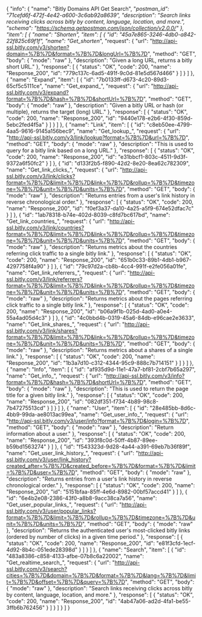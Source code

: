 {
  "info": {
    "name": "Bitly Domains API Get Search",
    "_postman_id": "71cefd6f-472f-4e42-a600-3c6ab92a8639",
    "description": "Search links receiving clicks across bitly by content, language, location, and more.",
    "schema": "https://schema.getpostman.com/json/collection/v2.0.0/"
  },
  "item": [
    {
      "name": "Shorten",
      "item": [
        {
          "id": "45a7e865-3246-4db0-a842-22f825c69f1f",
          "name": "Get_shorten_",
          "request": {
            "url": "http://api-ssl.bitly.com/v3/shorten?domain=%7B%7D&format=%7B%7D&longUrl=%7B%7D",
            "method": "GET",
            "body": {
              "mode": "raw"
            },
            "description": "Given a long URL, returns a bitly short URL."
          },
          "response": [
            {
              "status": "OK",
              "code": 200,
              "name": "Response_200",
              "id": "779c137c-6ad5-491f-9c0d-81e5d567d466"
            }
          ]
        }
      ]
    },
    {
      "name": "Expand",
      "item": [
        {
          "id": "7b0133ff-d673-4c20-89d3-65cf5c5111ce",
          "name": "Get_expand_",
          "request": {
            "url": "http://api-ssl.bitly.com/v3/expand?format=%7B%7D&hash=%7B%7D&shortUrl=%7B%7D",
            "method": "GET",
            "body": {
              "mode": "raw"
            },
            "description": "Given a bitly URL or hash (or multiple), returns the target (long) URL."
          },
          "response": [
            {
              "status": "OK",
              "code": 200,
              "name": "Response_200",
              "id": "9440e178-e2b6-4f30-859d-5ebc2fed4f5a"
            }
          ]
        }
      ]
    },
    {
      "name": "Link",
      "item": [
        {
          "id": "c8eb50ee-4799-4aa5-9616-9145a156bec9",
          "name": "Get_lookup_",
          "request": {
            "url": "http://api-ssl.bitly.com/v3/link/lookup?format=%7B%7D&url=%7B%7D",
            "method": "GET",
            "body": {
              "mode": "raw"
            },
            "description": "This is used to query for a bitly link based on a long URL."
          },
          "response": [
            {
              "status": "OK",
              "code": 200,
              "name": "Response_200",
              "id": "e31bbcf1-803c-4511-9d3f-9372a6f50fc2"
            }
          ]
        },
        {
          "id": "d133f2b5-f890-42d2-8e20-8ea62c782309",
          "name": "Get_link_clicks_",
          "request": {
            "url": "http://api-ssl.bitly.com/v3/link/clicks?format=%7B%7D&limit=%7B%7D&link=%7B%7D&rollup=%7B%7D&timezone=%7B%7D&unit=%7B%7D&units=%7B%7D",
            "method": "GET",
            "body": {
              "mode": "raw"
            },
            "description": "Returns entries from a user's link history in reverse chronological order."
          },
          "response": [
            {
              "status": "OK",
              "code": 200,
              "name": "Response_200",
              "id": "f0ef3a37-da10-4a25-a5f9-674e52dfac7c"
            }
          ]
        },
        {
          "id": "1ab78318-b74e-402d-8039-c8fd7bc617bd",
          "name": "Get_link_countries_",
          "request": {
            "url": "http://api-ssl.bitly.com/v3/link/countries?format=%7B%7D&limit=%7B%7D&link=%7B%7D&rollup=%7B%7D&timezone=%7B%7D&unit=%7B%7D&units=%7B%7D",
            "method": "GET",
            "body": {
              "mode": "raw"
            },
            "description": "Returns metrics about the countries referring click traffic to a single bitly link."
          },
          "response": [
            {
              "status": "OK",
              "code": 200,
              "name": "Response_200",
              "id": "651b0c33-89b1-4db1-b967-4297758f4a90"
            }
          ]
        },
        {
          "id": "79c97d2a-cb8b-4cc4-991f-e2fe056a01fe",
          "name": "Get_link_referrers_",
          "request": {
            "url": "http://api-ssl.bitly.com/v3/link/referrers?format=%7B%7D&limit=%7B%7D&link=%7B%7D&rollup=%7B%7D&timezone=%7B%7D&unit=%7B%7D&units=%7B%7D",
            "method": "GET",
            "body": {
              "mode": "raw"
            },
            "description": "Returns metrics about the pages referring click traffic to a single bitly link."
          },
          "response": [
            {
              "status": "OK",
              "code": 200,
              "name": "Response_200",
              "id": "b06a9f1b-025d-4ad0-a0e4-55a4ad05d4c3"
            }
          ]
        },
        {
          "id": "4c0bbd4b-0319-45a6-84db-e96cae2e3633",
          "name": "Get_link_shares_",
          "request": {
            "url": "http://api-ssl.bitly.com/v3/link/shares?format=%7B%7D&limit=%7B%7D&link=%7B%7D&rollup=%7B%7D&timezone=%7B%7D&unit=%7B%7D&units=%7B%7D",
            "method": "GET",
            "body": {
              "mode": "raw"
            },
            "description": "Returns metrics about a shares of a single link."
          },
          "response": [
            {
              "status": "OK",
              "code": 200,
              "name": "Response_200",
              "id": "1b3a7d10-c312-4344-95c9-888c7b714151"
            }
          ]
        }
      ]
    },
    {
      "name": "Info",
      "item": [
        {
          "id": "af935d9d-11e1-47a7-bf81-2cbf7b65a297",
          "name": "Get_info_",
          "request": {
            "url": "http://api-ssl.bitly.com/v3/info?format=%7B%7D&hash=%7B%7D&shortUrl=%7B%7D",
            "method": "GET",
            "body": {
              "mode": "raw"
            },
            "description": "This is used to return the page title for a given bitly link."
          },
          "response": [
            {
              "status": "OK",
              "code": 200,
              "name": "Response_200",
              "id": "082df351-f734-4b89-98c8-7b47275513cd"
            }
          ]
        }
      ]
    },
    {
      "name": "User",
      "item": [
        {
          "id": "28e485bb-8d6c-4bb9-99da-ae8013ac99ea",
          "name": "Get_user_info_",
          "request": {
            "url": "http://api-ssl.bitly.com/v3/user/info?format=%7B%7D&login=%7B%7D",
            "method": "GET",
            "body": {
              "mode": "raw"
            },
            "description": "Return information about a user."
          },
          "response": [
            {
              "status": "OK",
              "code": 200,
              "name": "Response_200",
              "id": "393f8c0d-50ff-4b87-89ee-b59bd1563274"
            }
          ]
        },
        {
          "id": "f543323d-9d28-4a44-a391-69eb7b36f89f",
          "name": "Get_user_link_history_",
          "request": {
            "url": "http://api-ssl.bitly.com/v3/user/link_history?created_after=%7B%7D&created_before=%7B%7D&format=%7B%7D&limit=%7B%7D&user=%7B%7D",
            "method": "GET",
            "body": {
              "mode": "raw"
            },
            "description": "Returns entries from a user's link history in reverse chronological order."
          },
          "response": [
            {
              "status": "OK",
              "code": 200,
              "name": "Response_200",
              "id": "5151bfaa-85ff-4e6d-8982-00bf57accd41"
            }
          ]
        },
        {
          "id": "6e4b2e08-2386-43f0-a8b8-9acc38ca7a56",
          "name": "Get_user_popular_links_",
          "request": {
            "url": "http://api-ssl.bitly.com/v3/user/popular_links?format=%7B%7D&limit=%7B%7D&rollup=%7B%7D&timezone=%7B%7D&unit=%7B%7D&units=%7B%7D",
            "method": "GET",
            "body": {
              "mode": "raw"
            },
            "description": "Returns the authenticated user's most-clicked bitly links (ordered by number of clicks) in a given time period."
          },
          "response": [
            {
              "status": "OK",
              "code": 200,
              "name": "Response_200",
              "id": "e81f3cfd-1ecf-4d92-8b4c-051ede28398d"
            }
          ]
        }
      ]
    },
    {
      "name": "Search",
      "item": [
        {
          "id": "483a8386-c858-4133-afbe-07b8c6a22002",
          "name": "Get_realtime_search_",
          "request": {
            "url": "http://api-ssl.bitly.com/v3/search?cities=%7B%7D&domain=%7B%7D&format=%7B%7D&lang=%7B%7D&limit=%7B%7D&offset=%7B%7D&query=%7B%7D",
            "method": "GET",
            "body": {
              "mode": "raw"
            },
            "description": "Search links receiving clicks across bitly by content, language, location, and more."
          },
          "response": [
            {
              "status": "OK",
              "code": 200,
              "name": "Response_200",
              "id": "4ab47a06-ad2d-4fa1-be55-3ffb6b762456"
            }
          ]
        }
      ]
    }
  ]
}